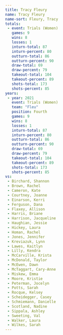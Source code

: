 ```yaml
---
title: Tracy Fleury
name: Tracy Fleury
name-sort: Fleury, Tracy
totals:
 - event: Trials (Women)
   games: 9
   wins: 8
   losses: 1
   inturn-total: 87
   inturn-percent: 80
   outturn-total: 86
   outturn-percent: 90
   draw-total: 69
   draw-percent: 79
   takeout-total: 104
   takeout-percent: 89
   shots-total: 173
   shots-percent: 85
years:
 - year: 2021
   event: Trials (Women)
   team: "Fleu"
   position: Fourth
   games: 9
   wins: 8
   losses: 1
   inturn-total: 87
   inturn-percent: 80
   outturn-total: 86
   outturn-percent: 90
   draw-total: 69
   draw-percent: 79
   takeout-total: 104
   takeout-percent: 89
   shots-total: 173
   shots-percent: 85
vs:
 - Birchard, Shannon
 - Brown, Rachel
 - Cameron, Kate
 - Courtney, Joanne
 - Einarson, Kerri
 - Ferguson, Dana
 - Flaxey, Allison
 - Harris, Briane
 - Harrison, Jacqueline
 - Haughian, Jessie
 - Hickey, Laura
 - Homan, Rachel
 - Jones, Jennifer
 - Kreviazuk, Lynn
 - Lawes, Kaitlyn
 - Lilly, Kendra
 - McCarville, Krista
 - McDonald, Taylor
 - McEwen, Dawn
 - McTaggart, Cary-Anne
 - Miskew, Emma
 - Moore, Kristie
 - Peterman, Jocelyn
 - Potts, Sarah
 - Rocque, Kelsey
 - Scheidegger, Casey
 - Schmiemann, Danielle
 - Scotland, Nadine
 - Sippala, Ashley
 - Sweeting, Val
 - Walker, Laura
 - Wilkes, Sarah
---
```

